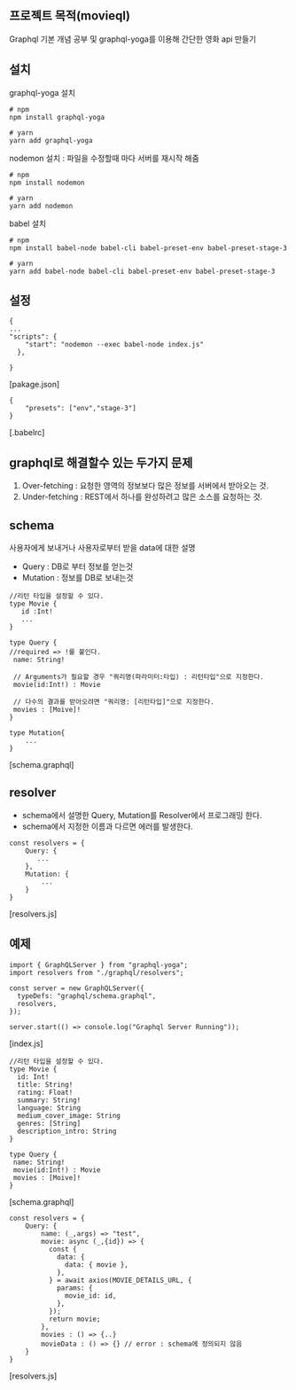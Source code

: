 ## 프로젝트 목적(movieql)
Graphql 기본 개념 공부 및 graphql-yoga를 이용해 간단한 영화 api 만들기

## 설치
graphql-yoga 설치
```
# npm 
npm install graphql-yoga

# yarn
yarn add graphql-yoga
```
nodemon 설치 : 파일을 수정할때 마다 서버를 재시작 해줌
```
# npm 
npm install nodemon

# yarn
yarn add nodemon
```

babel 설치
```
# npm 
npm install babel-node babel-cli babel-preset-env babel-preset-stage-3

# yarn
yarn add babel-node babel-cli babel-preset-env babel-preset-stage-3
```

## 설정 
```
{
...
"scripts": {
    "start": "nodemon --exec babel-node index.js"
  },

}
```
[pakage.json]
```
{
    "presets": ["env","stage-3"]
}
```
[.babelrc]


## graphql로 해결할수 있는 두가지 문제 
1. Over-fetching : 요청한 영역의 정보보다 많은 정보를 서버에서 받아오는 것.
2. Under-fetching : REST에서 하나를 완성하려고 많은 소스를 요청하는 것. 


## schema
사용자에게 보내거나 사용자로부터 받을 data에 대한 설명
- Query : DB로 부터 정보를 얻는것
- Mutation : 정보를 DB로 보내는것

```
//리턴 타입을 설정할 수 있다.
type Movie {
   id :Int!
   ...
}

type Query {
//required => !를 붙인다.
 name: String!
 
 // Arguments가 필요할 경우 "쿼리명(파라미터:타입) : 리턴타입"으로 지정한다.
 movie(id:Int!) : Movie
 
 // 다수의 결과를 받아오려면 "쿼리명: [리턴타입]"으로 지정한다.
 movies : [Moive]!
}

type Mutation{
    ...
}

```
[schema.graphql]

## resolver
- schema에서 설명한 Query, Mutation를 Resolver에서 프로그래밍 한다.
- schema에서 지정한 이름과 다르면 에러를 발생한다.

```
const resolvers = {
    Query: {
       ...
    },
    Mutation: {
        ...
    }
}
```
[resolvers.js]

## 예제
```
import { GraphQLServer } from "graphql-yoga";
import resolvers from "./graphql/resolvers";

const server = new GraphQLServer({
  typeDefs: "graphql/schema.graphql",
  resolvers,
});

server.start(() => console.log("Graphql Server Running"));

```
[index.js]
```
//리턴 타입을 설정할 수 있다.
type Movie {
  id: Int!
  title: String!
  rating: Float!
  summary: String!
  language: String
  medium_cover_image: String
  genres: [String]
  description_intro: String
}

type Query {
 name: String!
 movie(id:Int!) : Movie
 movies : [Moive]!
}

```
[schema.graphql]

```
const resolvers = {
    Query: {
        name: (_,args) => "test",
        movie: async (_,{id}) => {
          const {
            data: {
              data: { movie },
            },
          } = await axios(MOVIE_DETAILS_URL, {
            params: {
              movie_id: id,
            },
          });
          return movie;
        },
        movies : () => {..}
        movieData : () => {} // error : schema에 정의되지 않음
    }
}
```
[resolvers.js]

